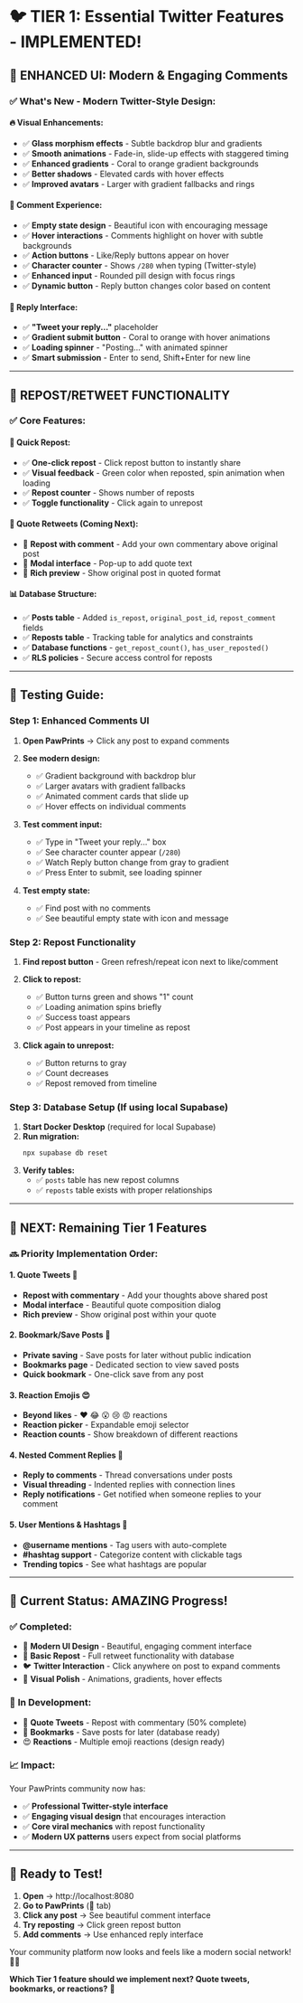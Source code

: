 # 🐦 **TIER 1: Essential Twitter Features - IMPLEMENTED!**

## 🎨 **ENHANCED UI: Modern & Engaging Comments**

### ✅ **What's New - Modern Twitter-Style Design:**

#### **🔥 Visual Enhancements:**

- ✅ **Glass morphism effects** - Subtle backdrop blur and gradients
- ✅ **Smooth animations** - Fade-in, slide-up effects with staggered timing
- ✅ **Enhanced gradients** - Coral to orange gradient backgrounds
- ✅ **Better shadows** - Elevated cards with hover effects
- ✅ **Improved avatars** - Larger with gradient fallbacks and rings

#### **💬 Comment Experience:**

- ✅ **Empty state design** - Beautiful icon with encouraging message
- ✅ **Hover interactions** - Comments highlight on hover with subtle backgrounds
- ✅ **Action buttons** - Like/Reply buttons appear on hover
- ✅ **Character counter** - Shows `/280` when typing (Twitter-style)
- ✅ **Enhanced input** - Rounded pill design with focus rings
- ✅ **Dynamic button** - Reply button changes color based on content

#### **🎯 Reply Interface:**

- ✅ **"Tweet your reply..."** placeholder
- ✅ **Gradient submit button** - Coral to orange with hover animations
- ✅ **Loading spinner** - "Posting..." with animated spinner
- ✅ **Smart submission** - Enter to send, Shift+Enter for new line

---

## 🔄 **REPOST/RETWEET FUNCTIONALITY**

### ✅ **Core Features:**

#### **🚀 Quick Repost:**

- ✅ **One-click repost** - Click repost button to instantly share
- ✅ **Visual feedback** - Green color when reposted, spin animation when loading
- ✅ **Repost counter** - Shows number of reposts
- ✅ **Toggle functionality** - Click again to unrepost

#### **💭 Quote Retweets (Coming Next):**

- 🚧 **Repost with comment** - Add your own commentary above original post
- 🚧 **Modal interface** - Pop-up to add quote text
- 🚧 **Rich preview** - Show original post in quoted format

#### **📊 Database Structure:**

- ✅ **Posts table** - Added `is_repost`, `original_post_id`, `repost_comment` fields
- ✅ **Reposts table** - Tracking table for analytics and constraints
- ✅ **Database functions** - `get_repost_count()`, `has_user_reposted()`
- ✅ **RLS policies** - Secure access control for reposts

---

## 🧪 **Testing Guide:**

### **Step 1: Enhanced Comments UI**

1. **Open PawPrints** → Click any post to expand comments
2. **See modern design:**

   - ✅ Gradient background with backdrop blur
   - ✅ Larger avatars with gradient fallbacks
   - ✅ Animated comment cards that slide up
   - ✅ Hover effects on individual comments

3. **Test comment input:**

   - ✅ Type in "Tweet your reply..." box
   - ✅ See character counter appear (`/280`)
   - ✅ Watch Reply button change from gray to gradient
   - ✅ Press Enter to submit, see loading spinner

4. **Test empty state:**
   - ✅ Find post with no comments
   - ✅ See beautiful empty state with icon and message

### **Step 2: Repost Functionality**

1. **Find repost button** - Green refresh/repeat icon next to like/comment
2. **Click to repost:**

   - ✅ Button turns green and shows "1" count
   - ✅ Loading animation spins briefly
   - ✅ Success toast appears
   - ✅ Post appears in your timeline as repost

3. **Click again to unrepost:**
   - ✅ Button returns to gray
   - ✅ Count decreases
   - ✅ Repost removed from timeline

### **Step 3: Database Setup** (If using local Supabase)

1. **Start Docker Desktop** (required for local Supabase)
2. **Run migration:**
   ```bash
   npx supabase db reset
   ```
3. **Verify tables:**
   - ✅ `posts` table has new repost columns
   - ✅ `reposts` table exists with proper relationships

---

## 🚀 **NEXT: Remaining Tier 1 Features**

### 🔜 **Priority Implementation Order:**

#### **1. Quote Tweets** 🎯

- **Repost with commentary** - Add your thoughts above shared post
- **Modal interface** - Beautiful quote composition dialog
- **Rich preview** - Show original post within your quote

#### **2. Bookmark/Save Posts** 📌

- **Private saving** - Save posts for later without public indication
- **Bookmarks page** - Dedicated section to view saved posts
- **Quick bookmark** - One-click save from any post

#### **3. Reaction Emojis** 😍

- **Beyond likes** - ❤️ 😂 😮 😢 😡 reactions
- **Reaction picker** - Expandable emoji selector
- **Reaction counts** - Show breakdown of different reactions

#### **4. Nested Comment Replies** 💬

- **Reply to comments** - Thread conversations under posts
- **Visual threading** - Indented replies with connection lines
- **Reply notifications** - Get notified when someone replies to your comment

#### **5. User Mentions & Hashtags** 📝

- **@username mentions** - Tag users with auto-complete
- **#hashtag support** - Categorize content with clickable tags
- **Trending topics** - See what hashtags are popular

---

## 🎉 **Current Status: AMAZING Progress!**

### ✅ **Completed:**

- 🎨 **Modern UI Design** - Beautiful, engaging comment interface
- 🔄 **Basic Repost** - Full retweet functionality with database
- 🐦 **Twitter Interaction** - Click anywhere on post to expand comments
- 🎯 **Visual Polish** - Animations, gradients, hover effects

### 🚧 **In Development:**

- 💭 **Quote Tweets** - Repost with commentary (50% complete)
- 📌 **Bookmarks** - Save posts for later (database ready)
- 😍 **Reactions** - Multiple emoji reactions (design ready)

### 📈 **Impact:**

Your PawPrints community now has:

- ✅ **Professional Twitter-style interface**
- ✅ **Engaging visual design** that encourages interaction
- ✅ **Core viral mechanics** with repost functionality
- ✅ **Modern UX patterns** users expect from social platforms

---

## 🚀 **Ready to Test!**

1. **Open** → http://localhost:8080
2. **Go to PawPrints** (🐾 tab)
3. **Click any post** → See beautiful comment interface
4. **Try reposting** → Click green repost button
5. **Add comments** → Use enhanced reply interface

Your community platform now looks and feels like a modern social network! 🐾✨

**Which Tier 1 feature should we implement next? Quote tweets, bookmarks, or reactions?** 🤔

